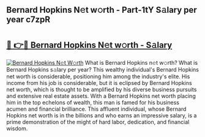 ## Bernard Hopkins N𝚎t w𝚘rth - Part-1tY S𝚊lary per year c7zpR

# <h2><a href="http://gc2nylm.nevu.top/?p=Bernard+Hopkins">🔗 👉🔴 Bernard Hopkins N𝚎t w𝚘rth - S𝚊lary</a></h2>

[![Bernard Hopkins N𝚎t W𝚘rth](https://i.imgur.com/Oavwk0R.jpeg)](http://gc2nylm.nevu.top/?p=Bernard+Hopkins)
What is Bernard Hopkins n𝚎t w𝚘rth? What is Bernard Hopkins s𝚊lary per year?
This wealthy individual's Bernard Hopkins net worth is considerable, positioning him among the industry's elite. His income from his job is considerable, but it is eclipsed by Bernard Hopkins net worth, which is thought to be amplified by his diverse business pursuits and extensive real estate assets. With a Bernard Hopkins net worth placing him in the top echelons of wealth, this man is famed for his business acumen and financial brilliance. This affluent individual, whose Bernard Hopkins net worth is in the billions and who earns an impressive salary, is a prime demonstration of the might of hard labor, dedication, and financial wisdom.
